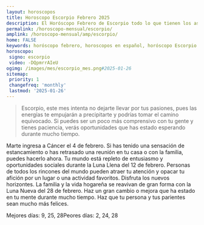 ```yaml
---
layout: horoscopos
title: Horoscopo Escorpio Febrero 2025
description: El Horóscopo Febrero de Escorpio todo lo que tienen los astros preparados para este mes, amor, trabajo, familia. Todo sobre astrologia, tarot, predicciones. Horoscopo gratis en español, predicciones y astrología.
permalink: /horoscopo-mensual/escorpio/
amplink: /horoscopo-mensual/amp/escorpio/
home: FALSE
keywords: horóscopo febrero, horoscopos en español, horóscopo Escorpio febrero , horóscopo esperanza gracia, horoscop, horóscopos gratis, horoscopo Escorpio, Tarot, Astrologia, Zodíaco, Escorpio, horoscopo gratis, horoscopo del mes 
horoscopo:
 signo: escorpio
 video: -DQpmrrAIeU
ogimg: /images/mes/escorpio_mes.png#2025-01-26
sitemap:
 priority: 1
 changefreq: 'monthly'
 lastmod: '2025-01-26'
---
```



 > Escorpio, este mes intenta no dejarte llevar por tus pasiones, pues las energías te empujarán a precipitarte y podrías tomar el camino equivocado. Si puedes ser un poco más comprensivo con tu gente y tienes paciencia, verás oportunidades que has estado esperando durante mucho tiempo.



Marte ingresa a Cáncer el 4 de febrero. Si has tenido una sensación de estancamiento o has retrasado una reunión en tu casa o con la familia, puedes hacerlo ahora. Tu mundo está repleto de entusiasmo y oportunidades sociales durante la Luna Llena del 12 de febrero. Personas de todos los rincones del mundo pueden atraer tu atención y opacar tu afición por un lugar o una actividad favoritos. Disfruta los nuevos horizontes. La familia y la vida hogareña se reavivan de gran forma con la Luna Nueva del 28 de febrero. Haz un gran cambio o mejora que ha estado en tu mente durante mucho tiempo. Haz que tu persona y tus parientes sean mucho más felices.

Mejores días: 9, 25, 28Peores días: 2, 24, 28